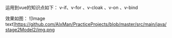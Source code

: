运用到vue的知识点如下：
v-if、v-for 、v-cloak 、v-on 、v-bind

效果如图：
![Image text]https://github.com/AlxMan/PracticeProjects/blob/master/src/main/java/stage2Model2/img.png
